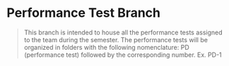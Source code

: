 # Performance Test Branch
>This branch is intended to house all the performance tests assigned to the team during the semester.
The performance tests will be organized in folders with the following nomenclature: PD (performance test) followed by the corresponding number. Ex. PD-1
